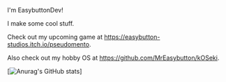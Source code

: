 I'm EasybuttonDev!

I make some cool stuff.

Check out my upcoming game at https://easybutton-studios.itch.io/pseudomento. 

Also check out my hobby OS at https://github.com/MrEasybutton/kOSeki.

[![Anurag's GitHub stats](https://github-readme-stats.vercel.app/api?username=MrEasybutton&show_icons=true&theme=radical)]

